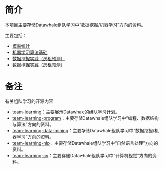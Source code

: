
# 简介

本项目主要存储Datawhale组队学习中“数据挖掘/机器学习”方向的资料。

主要包括：

- [概率统计](https://github.com/datawhalechina/team-learning-data-mining/tree/master/ProbabilityStatistics)
- [机器学习算法基础]()
- [数据挖掘实践（房租预测）]()
- [数据挖掘实践（房租预测）]()




# 备注

有关组队学习的开源内容

- [team-learning](https://github.com/datawhalechina/team-learning)：主要展示Datawhale的组队学习计划。
- [team-learning-program](https://github.com/datawhalechina/team-learning-program)：主要存储Datawhale组队学习中“编程、数据结构与算法”方向的资料。
- [team-learning-data-mining](https://github.com/datawhalechina/team-learning-data-mining)：主要存储Datawhale组队学习中“数据挖掘/机器学习”方向的资料。
- [team-learning-nlp](https://github.com/datawhalechina/team-learning-nlp)：主要存储Datawhale组队学习中“自然语言处理”方向的资料。
- [team-learning-cv](https://github.com/datawhalechina/team-learning-cv)：主要存储Datawhale组队学习中“计算机视觉”方向的资料。





